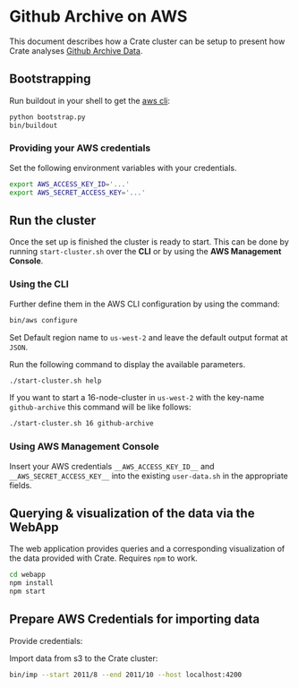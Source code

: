 # Github Archive on AWS
This document describes how a Crate cluster can be setup to present how Crate
analyses [Github Archive Data](https://www.githubarchive.org/).

## Bootstrapping
Run buildout in your shell to get the [aws cli](https://aws.amazon.com/cli/):

```sh
python bootstrap.py
bin/buildout
```

### Providing your AWS credentials
Set the following environment variables with your credentials.

```sh
export AWS_ACCESS_KEY_ID='...'
export AWS_SECRET_ACCESS_KEY='...'
```

## Run the cluster
Once the set up is finished the cluster is ready to start. This can be done by 
running ``start-cluster.sh`` over the **CLI** or by using the **AWS Management 
Console**.

### Using the CLI
Further define them in the AWS CLI configuration by using the command:
```sh
bin/aws configure
```
Set Default region name to ``us-west-2`` and leave the default output format at
 ``JSON``.

Run the following command to display the available parameters.
```sh
./start-cluster.sh help
```

If you want to start a 16-node-cluster in ``us-west-2`` with the key-name 
``github-archive`` this command will be like follows:

```sh
./start-cluster.sh 16 github-archive
```

### Using AWS Management Console
Insert your AWS credentials ``__AWS_ACCESS_KEY_ID__`` and 
``__AWS_SECRET_ACCESS_KEY__`` into the existing ``user-data.sh`` in the 
appropriate fields. 


## Querying & visualization of the data via the WebApp
The web application provides queries and a corresponding visualization of the
data provided with Crate. Requires ```npm``` to work.

```sh
cd webapp
npm install
npm start
```

## Prepare AWS Credentials for importing data

Provide credentials:



Import data from s3 to the Crate cluster:

```sh
bin/imp --start 2011/8 --end 2011/10 --host localhost:4200
```
